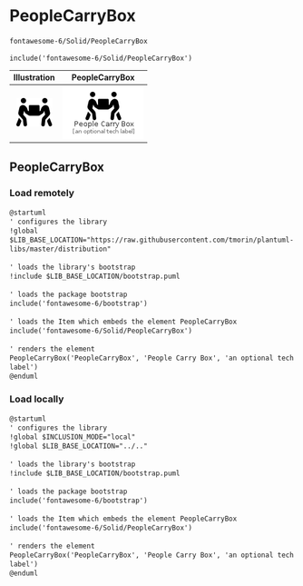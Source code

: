 # PeopleCarryBox


```text
fontawesome-6/Solid/PeopleCarryBox
```

```text
include('fontawesome-6/Solid/PeopleCarryBox')
```



| Illustration | PeopleCarryBox |
| :---: | :---: |
| ![illustration for Illustration](../../fontawesome-6/Solid/PeopleCarryBox.png) | ![illustration for PeopleCarryBox](../../fontawesome-6/Solid/PeopleCarryBox.Local.png) |




## PeopleCarryBox

### Load remotely
```plantuml
@startuml
' configures the library
!global $LIB_BASE_LOCATION="https://raw.githubusercontent.com/tmorin/plantuml-libs/master/distribution"

' loads the library's bootstrap
!include $LIB_BASE_LOCATION/bootstrap.puml

' loads the package bootstrap
include('fontawesome-6/bootstrap')

' loads the Item which embeds the element PeopleCarryBox
include('fontawesome-6/Solid/PeopleCarryBox')

' renders the element
PeopleCarryBox('PeopleCarryBox', 'People Carry Box', 'an optional tech label')
@enduml
```

### Load locally
```plantuml
@startuml
' configures the library
!global $INCLUSION_MODE="local"
!global $LIB_BASE_LOCATION="../.."

' loads the library's bootstrap
!include $LIB_BASE_LOCATION/bootstrap.puml

' loads the package bootstrap
include('fontawesome-6/bootstrap')

' loads the Item which embeds the element PeopleCarryBox
include('fontawesome-6/Solid/PeopleCarryBox')

' renders the element
PeopleCarryBox('PeopleCarryBox', 'People Carry Box', 'an optional tech label')
@enduml
```

